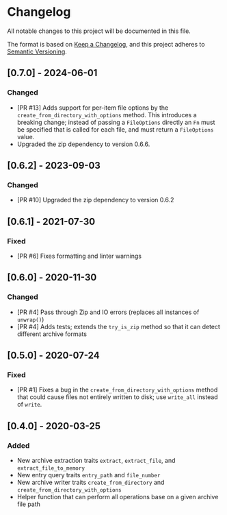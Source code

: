 # Changelog

All notable changes to this project will be documented in this file.

The format is based on [Keep a Changelog](https://keepachangelog.com/en/1.0.0/),
and this project adheres to [Semantic Versioning](https://semver.org/spec/v2.0.0.html).

## [0.7.0] - 2024-06-01

### Changed

- [PR #13] Adds support for per-item file options by the `create_from_directory_with_options` method. This introduces a breaking change; instead of passing a `FileOptions` directly an `Fn` must be specified that is called for each file, and must return a `FileOptions` value.
- Upgraded the zip dependency to version 0.6.6.


## [0.6.2] - 2023-09-03

### Changed

- [PR #10] Upgraded the zip dependency to version 0.6.2


## [0.6.1] - 2021-07-30

### Fixed

- [PR #6] Fixes formatting and linter warnings


## [0.6.0] - 2020-11-30

### Changed

- [PR #4] Pass through Zip and IO errors (replaces all instances of `unwrap()`)
- [PR #4] Adds tests; extends the `try_is_zip`  method so that it can detect different archive formats


## [0.5.0] - 2020-07-24

### Fixed

- [PR #1] Fixes a bug in the `create_from_directory_with_options` method that could cause files not entirely written to disk; use `write_all` instead of `write`.


## [0.4.0] - 2020-03-25

### Added

- New archive extraction traits `extract`, `extract_file`, and `extract_file_to_memory`
- New entry query traits `entry_path` and `file_number`
- New archive writer traits `create_from_directory` and  `create_from_directory_with_options`
- Helper function that can perform all operations base on a given archive file path